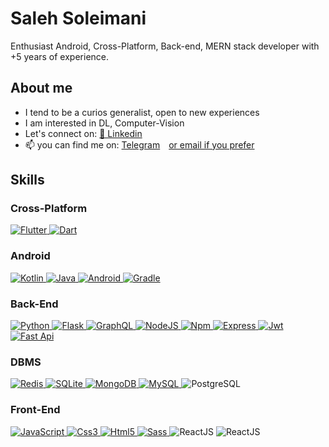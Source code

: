 <h1>Saleh Soleimani</h1>

Enthusiast Android, Cross-Platform, Back-end, MERN stack developer with +5 years of experience.

## About me

- I tend to be a curios generalist, open to new experiences
- I am interested in DL, Computer-Vision
- Let's connect on: <a href="https://linkedin.com/salehsoleimani">🔗 Linkedin</a>
- 📫 you can find me on: <a href="https://t.me/salehsoleimani">Telegram</a>&emsp;<a href="mailto://salehsoleymani81@gmail.com">or email if you prefer</a>

## Skills

### Cross-Platform

<p> 
  <a href="https://www.flutter.dev/" target="_blank"> 
    <img alt="Flutter" src="https://img.shields.io/badge/Flutter-%2302569B.svg?style=for-the-badge&logo=Flutter&logoColor=white">
  </a> 
  <a href="https://www.dart.dev/" target="_blank"> 
    <img alt="Dart" src="https://img.shields.io/badge/dart-%230175C2.svg?style=for-the-badge&logo=dart&logoColor=white">
  </a>
</p>

### Android

<p>
  <a href="https://kotlinlang.org/" target="_blank"> 
    <img alt="Kotlin" src="https://img.shields.io/badge/kotlin-%237F52FF.svg?style=for-the-badge&logo=kotlin&logoColor=white">
  </a>
  <a href="https://www.java.com" target="_blank"> 
    <img alt="Java" src="https://img.shields.io/badge/java-%23ED8B00.svg?style=for-the-badge&logo=java&logoColor=white">
  </a>
  <a href="https://www.android.com/" target="_blank"> 
    <img alt="Android" src="https://img.shields.io/badge/Android-3DDC84?style=for-the-badge&logo=android&logoColor=white">
  </a>
  <a href="https://www.gradle.org/" target="_blank"> 
    <img alt="Gradle" src="https://img.shields.io/badge/Gradle-02303A.svg?style=for-the-badge&logo=Gradle&logoColor=white">
  </a>
</p>

### Back-End

<p>
   <a href="https://www.python.org" target="_blank">
    <img alt="Python" src="https://img.shields.io/badge/python-3670A0?style=for-the-badge&logo=python&logoColor=ffdd54">
  </a>
   <a href="https://flask.palletsprojects.com/" target="_blank">
    <img alt="Flask" src="https://img.shields.io/badge/flask-%23000.svg?style=for-the-badge&logo=flask&logoColor=white">
  </a>
   <a href="https://www.graphql.org" target="_blank">
    <img alt="GraphQL" src="https://img.shields.io/badge/-GraphQL-E10098?style=for-the-badge&logo=graphql&logoColor=white">
  </a>
   <a href="https://www.nodejs.org" target="_blank">
    <img alt="NodeJS" src="https://img.shields.io/badge/node.js-6DA55F?style=for-the-badge&logo=node.js&logoColor=white">
  </a>
   <a href="https://www.npmjs.org" target="_blank">
    <img alt="Npm" src="https://img.shields.io/badge/NPM-%23CB3837.svg?style=for-the-badge&logo=npm&logoColor=white4">
  </a>
   <a href="https://www.expressjs.com" target="_blank">
    <img alt="Express" src="https://img.shields.io/badge/express.js-%23404d59.svg?style=for-the-badge&logo=express&logoColor=%2361DAFB">
  </a>
   <a href="https://www.jwt.io" target="_blank">
    <img alt="Jwt" src="https://img.shields.io/badge/JWT-black?style=for-the-badge&logo=JSON%20web%20tokens">
  </a>
   <a href=" target="_blank">
    <img alt="Fast Api" src="https://img.shields.io/badge/FastAPI-005571?style=for-the-badge&logo=fastapi">
  </a>
</p>

### DBMS

<p>
   <a href="https://www.redis.io" target="_blank">
    <img alt="Redis" src="https://img.shields.io/badge/redis-%23DD0031.svg?style=for-the-badge&logo=redis&logoColor=white">
  </a>  
   <a href="https://www.sqlite.org" target="_blank">
    <img alt="SQLite" src="https://img.shields.io/badge/sqlite-%2307405e.svg?style=for-the-badge&logo=sqlite&logoColor=white">
  </a>  
   <a href="https://www.mongodb.com" target="_blank">
    <img alt="MongoDB" src="https://img.shields.io/badge/MongoDB-%234ea94b.svg?style=for-the-badge&logo=mongodb&logoColor=white">
  </a>
   <a href="https://www.mysql.com" target="_blank">
    <img alt="MySQL" src="https://img.shields.io/badge/mysql-%2300f.svg?style=for-the-badge&logo=mysql&logoColor=white">
  </a>
     <img alt="PostgreSQL" src="https://img.shields.io/badge/PostgreSQL-316192?style=for-the-badge&logo=postgresql&logoColor=white">
</p>


### Front-End

<p>
  <a href="https://developer.mozilla.org/en-US/docs/Web/JavaScript" target="_blank"> 
     <img alt="JavaScript" src="https://img.shields.io/badge/javascript-%23323330.svg?style=for-the-badge&logo=javascript&logoColor=%23F7DF1E">
  </a>
   <a href="https://developer.mozilla.org/en-US/docs/Web/CSS" target="_blank">
    <img alt="Css3" src="https://img.shields.io/badge/css3-%231572B6.svg?style=for-the-badge&logo=css3&logoColor=white">
  </a>
   <a href="https://developer.mozilla.org/en-US/docs/Glossary/HTML5" target="_blank">
    <img alt="Html5" src="https://img.shields.io/badge/html5-%23E34F26.svg?style=for-the-badge&logo=html5&logoColor=white">
  </a>
  <a href="https://sass-lang.com/" target="_blank"> 
     <img alt="Sass" src="https://img.shields.io/badge/SASS-hotpink.svg?style=for-the-badge&logo=SASS&logoColor=white">
  </a>
     <img alt="ReactJS" src="https://img.shields.io/badge/React-20232A?style=for-the-badge&logo=react&logoColor=61DAFB">
       <img alt="ReactJS" src="https://img.shields.io/badge/React_Router-CA4245?style=for-the-badge&logo=react-router&logoColor=white">

</p>
